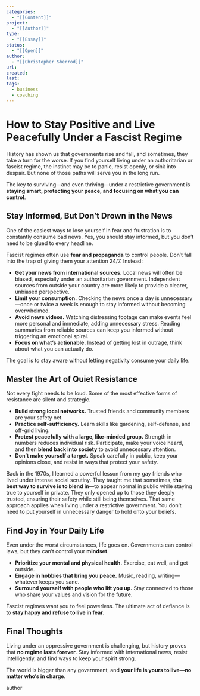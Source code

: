 ```yaml
---
categories:
  - "[[Content]]"
project:
  - "[[Author]]"
type:
  - "[[Essay]]"
status:
  - "[[Open]]"
author:
  - "[[Christopher Sherrod]]"
url: 
created:
last:
tags:
  - business
  - coaching
---
```

# **How to Stay Positive and Live Peacefully Under a Fascist Regime**  

History has shown us that governments rise and fall, and sometimes, they take a turn for the worse. If you find yourself living under an authoritarian or fascist regime, the instinct may be to panic, resist openly, or sink into despair. But none of those paths will serve you in the long run.  

The key to surviving—and even thriving—under a restrictive government is **staying smart, protecting your peace, and focusing on what you can control**.  

## **Stay Informed, But Don’t Drown in the News**  

One of the easiest ways to lose yourself in fear and frustration is to constantly consume bad news. Yes, you should stay informed, but you don’t need to be glued to every headline.  

Fascist regimes often use **fear and propaganda** to control people. Don’t fall into the trap of giving them your attention 24/7. Instead:  

- **Get your news from international sources.** Local news will often be biased, especially under an authoritarian government. Independent sources from outside your country are more likely to provide a clearer, unbiased perspective.  
- **Limit your consumption.** Checking the news once a day is unnecessary—once or twice a week is enough to stay informed without becoming overwhelmed.  
- **Avoid news videos.** Watching distressing footage can make events feel more personal and immediate, adding unnecessary stress. Reading summaries from reliable sources can keep you informed without triggering an emotional spiral.  
- **Focus on what’s actionable.** Instead of getting lost in outrage, think about what you can actually do.  

The goal is to stay aware without letting negativity consume your daily life.  

## **Master the Art of Quiet Resistance**  

Not every fight needs to be loud. Some of the most effective forms of resistance are silent and strategic.  

- **Build strong local networks.** Trusted friends and community members are your safety net.  
- **Practice self-sufficiency.** Learn skills like gardening, self-defense, and off-grid living.  
- **Protest peacefully with a large, like-minded group.** Strength in numbers reduces individual risk. Participate, make your voice heard, and then **blend back into society** to avoid unnecessary attention.  
- **Don’t make yourself a target.** Speak carefully in public, keep your opinions close, and resist in ways that protect your safety.  

Back in the 1970s, I learned a powerful lesson from my gay friends who lived under intense social scrutiny. They taught me that sometimes, **the best way to survive is to blend in**—to appear normal in public while staying true to yourself in private. They only opened up to those they deeply trusted, ensuring their safety while still being themselves. That same approach applies when living under a restrictive government. You don’t need to put yourself in unnecessary danger to hold onto your beliefs.  

## **Find Joy in Your Daily Life**  

Even under the worst circumstances, life goes on. Governments can control laws, but they can’t control your **mindset**.  

- **Prioritize your mental and physical health.** Exercise, eat well, and get outside.  
- **Engage in hobbies that bring you peace.** Music, reading, writing—whatever keeps you sane.  
- **Surround yourself with people who lift you up.** Stay connected to those who share your values and vision for the future.  

Fascist regimes want you to feel powerless. The ultimate act of defiance is to **stay happy and refuse to live in fear**.  

## **Final Thoughts**  

Living under an oppressive government is challenging, but history proves that **no regime lasts forever**. Stay informed with international news, resist intelligently, and find ways to keep your spirit strong.  

The world is bigger than any government, and **your life is yours to live—no matter who’s in charge**.

author
